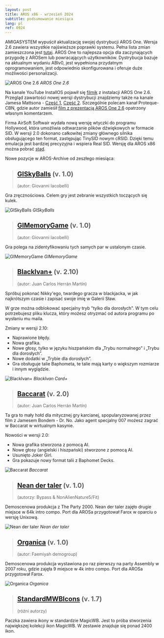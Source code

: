 ```yaml
---
layout: post
title: AROS x86 - wrzesień 2024
subtitle: podsumowanie miesiąca
lang: pl
ref: 0924
---
```


AMIGASYSTEM wypuścił aktualizację swojej dystrybucji AROS One. Wersja 2.6 zawiera wszystkie najświeższe poprawki systemu. Pełna lista zmian zamieszczona jest [tutaj](https://arosworld.org/infusions/forum/viewthread.php?thread_id=1124&pid=6231#post_6231). AROS One to najlepsza opcja dla zaczynających przygodę z AROSem lub powracających użytkowników. Dystrybucja bazuje na aktualnym wydaniu ABIv0, jest wypełniona przydatnym oprogramowaniem, jest odpowiednio skonfigurowana i oferuje duże możliwości personalizacji.  

![AROS One 2.6](/assets/img/0924/arosone26.jpg)
*AROS One 2.6*

Na kanale YouTube InstallOS pojawił się [filmik](https://www.youtube.com/watch?v=M7YjufrJqDs) z instalacji AROS One 2.6. Przegląd zawartości nowej wersji dystrybucji znajdziemy także na kanale Jamesa Mattsona - [Część 1](https://www.youtube.com/watch?v=Ml3XaQaqcQw), [Część 2](https://www.youtube.com/watch?v=Jx1kLvR9fs4). Szczególnie polecam kanał Proteque-CBN, gdzie autor zamieśił [film z prezentacją AROS One 2.6](https://www.youtube.com/watch?v=ZNXauy5m5Wc) opatrzony własnym komentarzem.

Firma AirSoft Softwair wydała nową wersję wtyczki do programu Hollywood, która umożliwia odtwarzanie plików dźwiękowych w formacie SID. W wersji 2.0 dokonano całkowitej zmiany głównego silnika obsługującego ten format, zastępując TinySID nowym cRSID. Dzięki temu emulacja jest bardziej precyzyjna i wspiera Real SID. Wersję dla AROS x86 można pobrać [stąd](https://www.hollywood-mal.com/download/SID_Amiga.lha).

Nowe pozycje w AROS-Archive od zeszłego miesiąca:

> ## [GISkyBalls](http://archives.aros-exec.org/?function=showfile&file=game/misc/giskyballsaros.zip) (v. 1.0)
> (autor: Giovanni Iacobelli)

Gra zręcznościowa. Celem gry jest zebranie wszystkich toczących się kulek.

![GISkyBalls](/assets/img/0924/SkyBallsAros.png)
*GISkyBalls*

> ## [GIMemoryGame](https://archives.aros-exec.org/?function=showfile&file=game/misc/gimemorygamearos.zip) (v. 1.0)
> (autor:	Giovanni Iacobelli)

Gra polega na zidentyfikowaniu tych samych par w ustalonym czasie.

![GIMemoryGame](/assets/img/0924/MemoryGameAros.png)
*GIMemoryGame*

> ## [BlackIvan+](https://archives.aros-exec.org/?function=showfile&file=game/card/blackivan.lha) (v. 2.10)
> (autor: Juan Carlos Herrán Martín)

Spróbuj pokonać Nikky'ego, twardego gracza w blackjacka, w jak najkrótszym czasie i zapisać swoje imię w Galerii Sław.  

W grze można odblokować specjalny tryb "tylko dla dorosłych". W tym celu potrzebujesz pliku klucza, który możesz otryzmać od autora programu po wysłaniu mu maila.

Zmiany w wersji 2.10:
- Naprawione błędy.
- Nowa grafika.
- Nowe głosy, tylko w języku hiszpańskim dla „Trybu normalnego” i „Trybu dla dorosłych”.
- Nowe dodatki w „Trybie dla dorosłych”.
- Gra obsługuje talie Baphometa, te talie mają karty o większym rozmiarze i innym wyglądzie.

![BlackIvan+](/assets/img/0924/blackivancard.jpg)
*BlackIvan Card+*

> ## [Baccarat](https://archives.aros-exec.org/?function=showfile&file=game/card/baccarat.lha) (v. 2.0)
> (autor: Juan Carlos Herrán Martín)

Ta gra to mały hołd dla mitycznej gry karcianej, spopularyzowanej przez film z Jamesem Bondem - Dr. No. Jako agent specjalny 007 możesz zagrać w Baccarat w wirtualnym kasynie.

Nowości w wersji 2.0:  
- Nowa grafika stworzona z pomocą AI.
- Nowe głosy (angielski i hiszpański) stworzone z pomocą AI.
- Usunięto Joker Girl.
- Gra pokazuje nowy format talii z Baphomet Decks.

![Baccarat](/assets/img/0924/baccarat.jpg)
*Baccarat*

> ## [Nean der taler](https://archives.aros-exec.org/?function=showfile&file=demo/intro/neandertaler.i386-aros.zip) (v. 1.0)
> (autorzy:	Bypass & NonAlienNature5/Fit)

Demoscenowa produkcja z The Party 2000. Nean der taler zajęło drugie miejsce w 64k intro compo. Port dla AROSa przygotował Farox w oparciu o wersję Unixową.

![Nean der taler](/assets/img/0924/neandertaler.jpg)
*Nean der taler*

> ## [Organica](https://archives.aros-exec.org/?function=showfile&file=demo/intro/organica.i386-aros.zip) (v. 1.0)
> (autor:	Faemiyah demogroup)

Demoscenowa produkcja wystawiona po raz pierwszy na party Assembly w 2007 roku, gdzie zajęła 9 miejsce w 4k intro compo. Port dla AROSa przygotował Farox.

![Organica](/assets/img/0924/organica.jpg)
*Organica*

> ## [StandardMWBIcons](https://archives.aros-exec.org/?function=showfile&file=graphics/icon/standardmagicwb.lha) (v. 1.7)
> (różni autorzy)

Paczka zawiera ikony w standardzie MagicWB. Jest to próba stworzenia największej kolekcji ikon MagicWB. W zestawie znajduje się ponad 2400 ikon.


